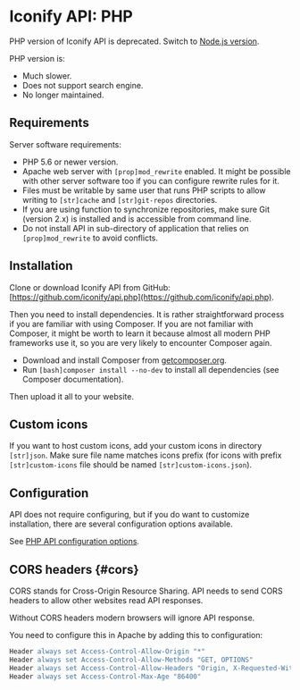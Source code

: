 # Iconify API: PHP

PHP version of Iconify API is deprecated. Switch to [Node.js version](../hosting-js/index.md).

PHP version is:

- Much slower.
- Does not support search engine.
- No longer maintained.

## Requirements

Server software requirements:

- PHP 5.6 or newer version.
- Apache web server with `[prop]mod_rewrite` enabled. It might be possible with other server software too if you can configure rewrite rules for it.
- Files must be writable by same user that runs PHP scripts to allow writing to `[str]cache` and `[str]git-repos` directories.
- If you are using function to synchronize repositories, make sure Git (version 2.x) is installed and is accessible from command line.
- Do not install API in sub-directory of application that relies on `[prop]mod_rewrite` to avoid conflicts.

## Installation

Clone or download Iconify API from GitHub: [https://github.com/iconify/api.php](https://github.com/iconify/api.php).

Then you need to install dependencies. It is rather straightforward process if you are familiar with using Composer. If you are not familiar with Composer, it might be worth to learn it because almost all modern PHP frameworks use it, so you are very likely to encounter Composer again.

- Download and install Composer from [getcomposer.org](https://getcomposer.org).
- Run `[bash]composer install --no-dev` to install all dependencies (see Composer documentation).

Then upload it all to your website.

## Custom icons

If you want to host custom icons, add your custom icons in directory `[str]json`. Make sure file name matches icons prefix (for icons with prefix `[str]custom-icons` file should be named `[str]custom-icons.json`).

## Configuration

API does not require configuring, but if you do want to customize installation, there are several configuration options available.

See [PHP API configuration options](./config.md).

## CORS headers {#cors}

CORS stands for Cross-Origin Resource Sharing. API needs to send CORS headers to allow other websites read API responses.

Without CORS headers modern browsers will ignore API response.

You need to configure this in Apache by adding this to configuration:

```apache
Header always set Access-Control-Allow-Origin "*"
Header always set Access-Control-Allow-Methods "GET, OPTIONS"
Header always set Access-Control-Allow-Headers "Origin, X-Requested-With, Content-Type, Accept, Accept-Encoding"
Header always set Access-Control-Max-Age "86400"
```
